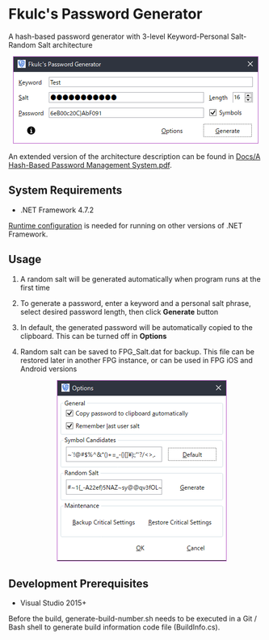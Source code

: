 # Fkulc's Password Generator
A hash-based password generator with 3-level Keyword-Personal Salt-Random Salt architecture

<p align="center">
  <img src="https://github.com/xlfdll/xlfdll.github.io/raw/master/images/projects/FPG/Windows/FPG-Main.png"
       alt="Fkulc's Password Generator - Main Window">
</p>

An extended version of the architecture description can be found in [Docs/A Hash-Based Password Management System.pdf](https://github.com/xlfdll/FPG/blob/master/Docs/A%20Hash-Based%20Password%20Management%20System.pdf).

## System Requirements
* .NET Framework 4.7.2

[Runtime configuration](https://docs.microsoft.com/en-us/dotnet/framework/migration-guide/how-to-configure-an-app-to-support-net-framework-4-or-4-5) is needed for running on other versions of .NET Framework.

## Usage
1. A random salt will be generated automatically when program runs at the first time
2. To generate a password, enter a keyword and a personal salt phrase, select desired password length, then click **Generate** button
3. In default, the generated password will be automatically copied to the clipboard. This can be turned off in **Options**
4. Random salt can be saved to FPG_Salt.dat for backup. This file can be restored later in another FPG instance, or can be used in FPG iOS and Android versions

   <p align="center">
       <img src="https://github.com/xlfdll/xlfdll.github.io/raw/master/images/projects/FPG/Windows/FPG-Options.png"
            alt="Fkulc's Password Generator - Options">
   </p>

## Development Prerequisites
* Visual Studio 2015+

Before the build, generate-build-number.sh needs to be executed in a Git / Bash shell to generate build information code file (BuildInfo.cs).
